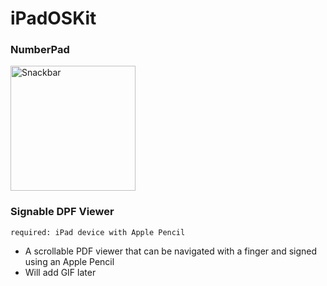# iPadOSKit

### NumberPad
<img src="https://drive.google.com/uc?id=1QK06PwDV5rtiBRxVoTmoyGHfoezB3Zgr" alt="Snackbar" width="200">

### Signable DPF Viewer
`required: iPad device with Apple Pencil`

* A scrollable PDF viewer that can be navigated with a finger and signed using an Apple Pencil
* Will add GIF later
